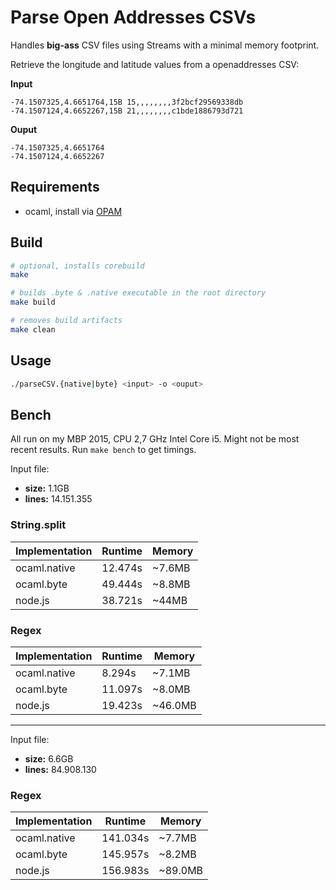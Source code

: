 # Parse Open Addresses CSVs

Handles **big-ass** CSV files using Streams with a minimal memory footprint.

Retrieve the longitude and latitude values from a openaddresses CSV:

**Input**
```
-74.1507325,4.6651764,15B 15,,,,,,,,3f2bcf29569338db
-74.1507124,4.6652267,15B 21,,,,,,,,c1bde1886793d721
```

**Ouput**
```
-74.1507325,4.6651764
-74.1507124,4.6652267
```

## Requirements

- ocaml, install via [OPAM](https://opam.ocaml.org/doc/Install.html)

## Build

```sh
# optional, installs corebuild
make

# builds .byte & .native executable in the root directory
make build

# removes build artifacts
make clean
```

## Usage

```sh
./parseCSV.{native|byte} <input> -o <ouput>
```

## Bench

All run on my MBP 2015, CPU 2,7 GHz Intel Core i5. Might not be most recent results.
Run `make bench` to get timings.

Input file:
- **size:** 1.1GB
- **lines:** 14.151.355

### String.split

| Implementation | Runtime | Memory |
| -------------- | ------- | ------ |
| ocaml.native   | 12.474s | ~7.6MB |
| ocaml.byte     | 49.444s | ~8.8MB |
| node.js        | 38.721s | ~44MB  |

### Regex

| Implementation | Runtime | Memory   |
| -------------- | ------- | ------   |
| ocaml.native   | 8.294s  | ~7.1MB   |
| ocaml.byte     | 11.097s | ~8.0MB   |
| node.js        | 19.423s | ~46.0MB  |

---

Input file:
- **size:** 6.6GB
- **lines:** 84.908.130

### Regex

| Implementation | Runtime | Memory   |
| -------------- | ------- | ------   |
| ocaml.native   | 141.034s  | ~7.7MB   |
| ocaml.byte     | 145.957s | ~8.2MB   |
| node.js        | 156.983s | ~89.0MB  |

